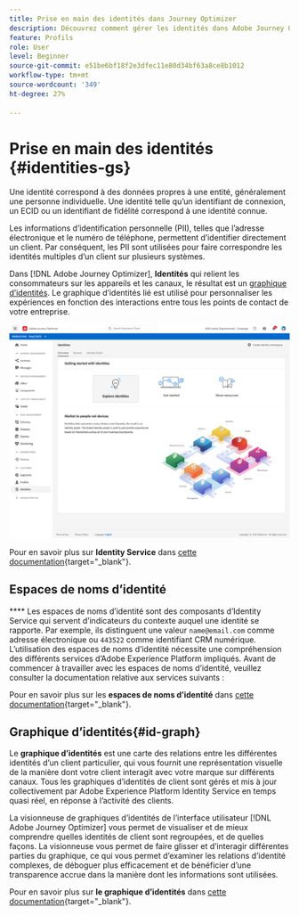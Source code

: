 ```yaml
---
title: Prise en main des identités dans Journey Optimizer
description: Découvrez comment gérer les identités dans Adobe Journey Optimizer
feature: Profils
role: User
level: Beginner
source-git-commit: e51be6bf18f2e3dfec11e80d34bf63a8ce8b1012
workflow-type: tm+mt
source-wordcount: '349'
ht-degree: 27%

---
```


# Prise en main des identités {#identities-gs}

Une identité correspond à des données propres à une entité, généralement une personne individuelle. Une identité telle qu’un identifiant de connexion, un ECID ou un identifiant de fidélité correspond à une identité connue.

Les informations d’identification personnelle (PII), telles que l’adresse électronique et le numéro de téléphone, permettent d’identifier directement un client. Par conséquent, les PII sont utilisées pour faire correspondre les identités multiples d’un client sur plusieurs systèmes.

Dans [!DNL Adobe Journey Optimizer], **Identités** qui relient les consommateurs sur les appareils et les canaux, le résultat est un [graphique d’identités](#id-graph). Le graphique d’identités lié est utilisé pour personnaliser les expériences en fonction des interactions entre tous les points de contact de votre entreprise.

![](assets/identities-home.png)

Pour en savoir plus sur **Identity Service** dans [cette documentation](https://experienceleague.adobe.com/docs/experience-platform/identity/home.html?lang=fr){target=&quot;_blank&quot;}.

## Espaces de noms d’identité

**** Les espaces de noms d’identité sont des composants d’Identity Service qui servent d’indicateurs du contexte auquel une identité se rapporte. Par exemple, ils distinguent une valeur `name@email.com` comme adresse électronique ou `443522` comme identifiant CRM numérique. L’utilisation des espaces de noms d’identité nécessite une compréhension des différents services d’Adobe Experience Platform impliqués. Avant de commencer à travailler avec les espaces de noms d’identité, veuillez consulter la documentation relative aux services suivants :

Pour en savoir plus sur les **espaces de noms d’identité** dans [cette documentation](https://experienceleague.adobe.com/docs/experience-platform/identity/namespaces.html?lang=fr){target=&quot;_blank&quot;}.

## Graphique d’identités{#id-graph}

Le **graphique d’identités** est une carte des relations entre les différentes identités d’un client particulier, qui vous fournit une représentation visuelle de la manière dont votre client interagit avec votre marque sur différents canaux. Tous les graphiques d’identités de client sont gérés et mis à jour collectivement par Adobe Experience Platform Identity Service en temps quasi réel, en réponse à l’activité des clients.

La visionneuse de graphiques d’identités de l’interface utilisateur [!DNL Adobe Journey Optimizer] vous permet de visualiser et de mieux comprendre quelles identités de client sont regroupées, et de quelles façons. La visionneuse vous permet de faire glisser et d’interagir différentes parties du graphique, ce qui vous permet d’examiner les relations d’identité complexes, de déboguer plus efficacement et de bénéficier d’une transparence accrue dans la manière dont les informations sont utilisées.

Pour en savoir plus sur **le graphique d’identités** dans [cette documentation](https://experienceleague.adobe.com/docs/experience-platform/identity/ui/identity-graph-viewer.html){target=&quot;_blank&quot;}.

